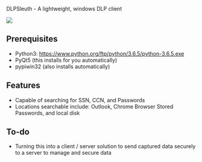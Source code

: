 DLPSleuth - A lightweight, windows DLP client

<image src="https://github.com/musicmancorley/DLPSleuth/blob/master/images/dlpsleuth.PNG?raw=true">

## Prerequisites

 - Python3: https://www.python.org/ftp/python/3.6.5/python-3.6.5.exe
 - PyQt5 (this installs for you automatically)
 - pypiwin32 (also installs automatically)
 
 ## Features
 
 - Capable of searching for SSN, CCN, and Passwords
 - Locations searchable include: Outlook, Chrome Browser Stored Passwords, and local disk

## To-do

 - Turning this into a client / server solution to send captured data securely to a server to manage and secure data 
